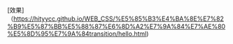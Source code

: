 [效果]（https://hityycc.github.io/WEB_CSS/%E5%85%B3%E4%BA%8E%E7%82%B9%E5%87%BB%E5%88%87%E6%8D%A2%E7%9A%84%E7%AE%80%E5%8D%95%E7%9A%84transition/hello.html)
